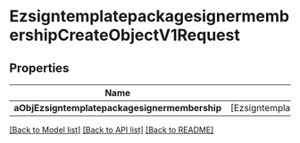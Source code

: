 # EzsigntemplatepackagesignermembershipCreateObjectV1Request

## Properties
Name | Type | Description | Notes
------------ | ------------- | ------------- | -------------
**aObjEzsigntemplatepackagesignermembership** | [EzsigntemplatepackagesignermembershipRequestCompound] |  | 

[[Back to Model list]](../README.md#documentation-for-models) [[Back to API list]](../README.md#documentation-for-api-endpoints) [[Back to README]](../README.md)


